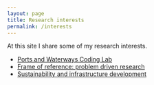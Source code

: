 ```yaml
---
layout: page
title: Research interests
permalink: /interests
---
```


<p>At this site I share some of my research interests.</p>
<ul>
  <li><a href="/coding_lab">Ports and Waterways Coding Lab</a></li>
  <li><a href="/frame_of_reference">Frame of reference: problem driven research</a></li>
  <li><a href="/sustainability">Sustainability and infrastructure development</a></li>
</ul> 
